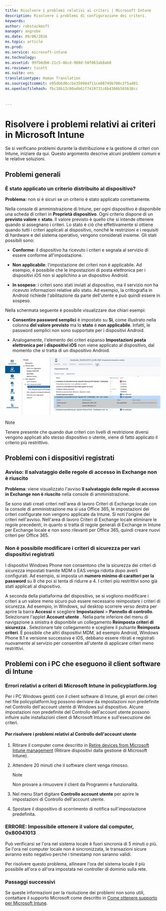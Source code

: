 ```yaml
---
title: Risolvere i problemi relativi ai criteri | Microsoft Intune
description: Risolvere i problemi di configurazione dei criteri.
keywords: 
author: robstackmsft
manager: angrobe
ms.date: 09/06/2016
ms.topic: article
ms.prod: 
ms.service: microsoft-intune
ms.technology: 
ms.assetid: 99fb6db6-21c5-46cd-980d-50f063ab8ab8
ms.reviewer: tscott
ms.suite: ems
translationtype: Human Translation
ms.sourcegitcommit: e95db6d0ccbe350984f11ce08749b700c2f5ad01
ms.openlocfilehash: fbc18b12c00a4b61f7419731c6b4306b583638cc


---
```


# Risolvere i problemi relativi ai criteri in Microsoft Intune

Se si verificano problemi durante la distribuzione e la gestione di criteri con Intune, iniziare da qui. Questo argomento descrive alcuni problemi comuni e le relative soluzioni.

## Problemi generali

### È stato applicato un criterio distribuito al dispositivo?
**Problema:** non si è sicuri se un criterio è stato applicato correttamente.

Nella console di amministrazione di Intune, per ogni dispositivo è disponibile una scheda di criteri in **Proprietà dispositivo**. Ogni criterio dispone di un **previsto valore** e **stato**. Il valore previsto è quello che si intende ottenere quando si assegnano i criteri. Lo stato è ciò che effettivamente si ottiene quando tutti i criteri applicati al dispositivo, nonché le restrizioni e i requisiti di hardware e del sistema operativo, vengono considerati insieme. Gli stati possibili sono:

-   **Conforme**: il dispositivo ha ricevuto i criteri e segnala al servizio di essere conforme all'impostazione.

-   **Non applicabile**: l'impostazione dei criteri non è applicabile. Ad esempio, è possibile che le impostazioni di posta elettronica per i dispositivi iOS non si applichino a un dispositivo Android.

-   **In sospeso**: i criteri sono stati inviati al dispositivo, ma il servizio non ha ricevuto informazioni relative allo stato. Ad esempio, la crittografia in Android richiede l'abilitazione da parte dell'utente e può quindi essere in sospeso.

Nella schermata seguente è possibile visualizzare due chiari esempi:

-   **Consentire password semplici** è impostato su **Sì**, come illustrato nella colonna **del valore previsto** ma lo **stato** è **non applicabile**. Infatti, le password semplici non sono supportate per i dispositivi Android.

-   Analogamente, l'elemento dei criteri espanso **Impostazioni posta elettronica per i dispositivi iOS** non viene applicato al dispositivo, dal momento che si tratta di un dispositivo Android.

![Criteri dei dispositivi Intune](../media/Intune-Device-Policy-v.2.jpg)

> [!NOTE]
> Tenere presente che quando due criteri con livelli di restrizione diversi vengono applicati allo stesso dispositivo o utente, viene di fatto applicato il criterio più restrittivo.


## Problemi con i dispositivi registrati

### Avviso: Il salvataggio delle regole di accesso in Exchange non è riuscito
**Problema**: viene visualizzato l'avviso **Il salvataggio delle regole di accesso in Exchange non è riuscito**  nella console di amministrazione.

Se sono stati creati criteri nell'area di lavoro Criteri di Exchange locale con la console di amministrazione ma si usa Office 365, le impostazioni dei criteri configurate non vengono applicate da Intune. Si noti l'origine dei criteri nell'avviso.  Nell'area di lavoro Criteri di Exchange locale eliminare le regole precedenti, in quanto si tratta di regole generali di Exchange in Intune per Exchange locale e non sono rilevanti per Office 365, quindi creare nuovi criteri per Office 365.

### Non è possibile modificare i criteri di sicurezza per vari dispositivi registrati
I dispositivi Windows Phone non consentono che la sicurezza dei criteri di sicurezza impostati tramite MDM o EAS venga ridotta dopo averli configurati. Ad esempio, si imposta un **numero minimo di caratteri per la password** su 8 che poi si tenta di ridurre a 4. I criteri più restrittivi sono già stati applicati al dispositivo.

A seconda della piattaforma del dispositivo, se si vogliono modificare i criteri a un valore meno sicuro può essere necessario reimpostare i criteri di sicurezza.
Ad esempio, in Windows, sul desktop scorrere verso destra per aprire la barra **Accessi** e scegliere **Impostazioni** &gt; **Pannello di controllo**.  Selezionare l'applet **Account utente** .
Nella parte inferiore del menu di navigazione a sinistra è disponibile un collegamento **Reimposta criteri di sicurezza** . Selezionare tale collegamento e scegliere il pulsante **Reimposta criteri**.
È possibile che altri dispositivi MDM, ad esempio Android, Windows Phone 8.1 e versione successiva e iOS, debbano essere ritirati e registrati nuovamente al servizio per consentire all'utente di applicare criteri meno restrittivi.

## Problemi con i PC che eseguono il client software di Intune

### Errori relativi a criteri di Microsoft Intune in policyplatform.log
Per i PC Windows gestiti con il client software di Intune, gli errori dei criteri nel file policyplatform.log possono derivare da impostazioni non predefinite nel Controllo dell'account utente di Windows sul dispositivo. Alcune impostazioni non predefinite del Controllo dell'account utente possono influire sulle installazioni client di Microsoft Intune e sull'esecuzione dei criteri.

#### Per risolvere i problemi relativi al Controllo dell'account utente

1.  Ritirare il computer come descritto in [Retire devices from Microsoft Intune management](/intune/deploy-use/retire-devices-from-microsoft-intune-management) (Ritirare dispositivi dalla gestione di Microsoft Intune).

2.  Attendere 20 minuti che il software client venga rimosso.

    > [!NOTE]
    > Non provare a rimuovere il client da Programmi e funzionalità.

3.  Nel menu Start digitare **Controllo account utente** per aprire le impostazioni di Controllo dell'account utente.

4.  Spostare il dispositivo di scorrimento di notifica sull'impostazione predefinita.

### ERRORE: Impossibile ottenere il valore dal computer, 0x80041013
Può verificarsi se l'ora nel sistema locale è fuori sincronia di 5 minuti o più. Se l'ora nel computer locale non è sincronizzata, le transazioni sicure avranno esito negativo perché i timestamp non saranno validi.

Per risolvere questo problema, allineare l'ora del sistema locale il più possibile all'ora o all'ora impostata nei controller di dominio sulla rete.








### Passaggi successivi
Se queste informazioni per la risoluzione dei problemi non sono utili, contattare il supporto Microsoft come descritto in [Come ottenere supporto per Microsoft Intune](how-to-get-support-for-microsoft-intune.md).



<!--HONumber=Oct16_HO2-->


